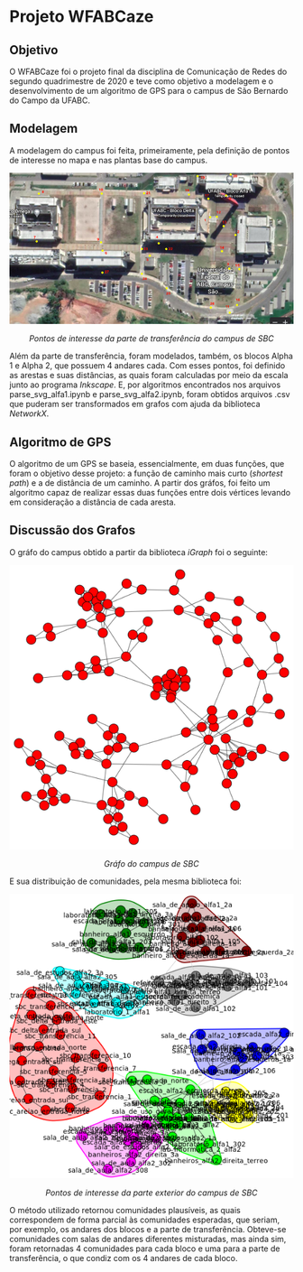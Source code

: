 # Projeto WFABCaze

## Objetivo

O WFABCaze foi o projeto final da disciplina de Comunicação de Redes do segundo quadrimestre de 2020 e teve como objetivo a modelagem e o desenvolvimento de um algoritmo de GPS para o campus de São Bernardo do Campo da UFABC.


## Modelagem

A modelagem do campus foi feita, primeiramente, pela definição de pontos de interesse no mapa e nas plantas base do campus.

<p align="center">
  <img src=https://github.com/alessandrofurlan/projeto-cr/blob/master/images/vertices_sbc.png>
</p>
<p align="center">
  <i> Pontos de interesse da parte de transferência do campus de SBC </i>
</p>

Além da parte de transferência, foram modelados, também, os blocos Alpha 1 e Alpha 2, que possuem 4 andares cada.
Com esses pontos, foi definido as arestas e suas distâncias, as quais foram calculadas por meio da escala junto ao programa <em>Inkscape</em>. E, por algoritmos encontrados nos arquivos parse_svg_alfa1.ipynb e parse_svg_alfa2.ipynb, foram obtidos arquivos .csv que puderam ser transformados em grafos com ajuda da biblioteca <em>NetworkX</em>.

## Algoritmo de GPS

O algoritmo de um GPS se baseia, essencialmente, em duas funções, que foram o objetivo desse projeto: a função de caminho mais curto (<em>shortest path</em>) e a de distância de um caminho.
A partir dos gráfos, foi feito um algoritmo capaz de realizar essas duas funções entre dois vértices levando em consideração a distância de cada aresta.

## Discussão dos Grafos

O gráfo do campus obtido a partir da biblioteca <em>iGraph</em> foi o seguinte:

<p align="center">
  <img src=https://github.com/alessandrofurlan/projeto-cr/blob/master/images/grafo_igraph.png>
</p>
<p align="center">
  <i> Gráfo do campus de SBC </i>
</p>

E sua distribuição de comunidades, pela mesma biblioteca foi:

<p align="center">
  <img src=https://github.com/alessandrofurlan/projeto-cr/blob/master/images/comunidades_igraph_com_labels.png>
</p>
<p align="center">
  <i> Pontos de interesse da parte exterior do campus de SBC </i>
</p>

 O método utilizado retornou comunidades plausíveis, as quais correspondem de forma parcial às comunidades esperadas, que seriam, por exemplo, os andares dos blocos e a parte de transferência. Obteve-se comunidades com salas de andares diferentes misturadas, mas ainda sim, foram retornadas 4 comunidades para cada bloco e uma para a parte de transferência, o que condiz com os 4 andares de cada bloco.
